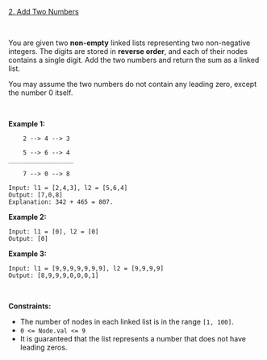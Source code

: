 [2. Add Two Numbers](https://leetcode.com/problems/add-two-numbers/)

<br>

You are given two **non-empty** linked lists representing two non-negative integers. The digits are stored in **reverse order**, and each of their nodes contains a single digit. Add the two numbers and return the sum as a linked list.

You may assume the two numbers do not contain any leading zero, except the number 0 itself.

<br>

**Example 1:**

```
    2 --> 4 --> 3

    5 --> 6 --> 4
__________________

    7 --> 0 --> 8

Input: l1 = [2,4,3], l2 = [5,6,4]
Output: [7,0,8]
Explanation: 342 + 465 = 807.
```

**Example 2:**

```
Input: l1 = [0], l2 = [0]
Output: [0]
```

**Example 3:**

```
Input: l1 = [9,9,9,9,9,9,9], l2 = [9,9,9,9]
Output: [8,9,9,9,0,0,0,1]
```

<br>

**Constraints:**

+    The number of nodes in each linked list is in the range `[1, 100]`.
+    `0 <= Node.val <= 9`
+    It is guaranteed that the list represents a number that does not have leading zeros.
